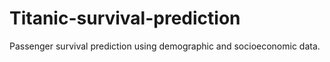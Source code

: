 # Titanic-survival-prediction
Passenger survival prediction using demographic and socioeconomic data.
